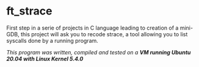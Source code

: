 # ft_strace

First step in a serie of projects in C language leading to creation of a mini-GDB, 
this project will ask you to recode strace, a tool allowing you to list syscalls done 
by a running program.

_This program was written, compiled and tested on a **VM running Ubuntu 20.04 with Linux Kernel 5.4.0**_
